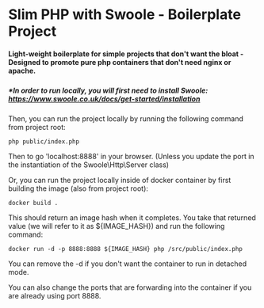 # Slim PHP with Swoole - Boilerplate Project

#### Light-weight boilerplate for simple projects that don't want the bloat - Designed to promote pure php containers that don't need nginx or apache.

###

##### *In order to run locally, you will first need to install Swoole: https://www.swoole.co.uk/docs/get-started/installation

Then, you can run the project locally by running the following command from project root:

`php public/index.php`

Then to go 'localhost:8888' in your browser. (Unless you update the port in the instantiation of the Swoole\Http\Server class)

Or, you can run the project locally inside of docker container by first building the image (also from project root):

`docker build .`

This should return an image hash when it completes.  You take that returned value (we will refer to it as ${IMAGE_HASH}) and run the following command:

`docker run -d -p 8888:8888 ${IMAGE_HASH} php /src/public/index.php`

You can remove the -d if you don't want the container to run in detached mode.

You can also change the ports that are forwarding into the container if you are already using port 8888.
